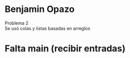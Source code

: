 # Benjamin Opazo
Problema 2<br/>
Se usó colas y listas basadas en arreglos<br/>
# Falta main (recibir entradas)
